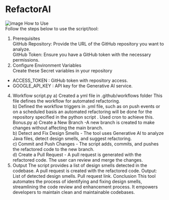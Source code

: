 # RefactorAI
![image](https://github.com/srivhash/RefactorAI/assets/132872965/9649be84-0499-478a-9ead-fa0195b59235)
How to Use  
Follow the steps below to use the script/tool:  
1. Prerequisites  
GitHub Repository: Provide the URL of the GitHub repository you want to analyze.  
GitHub Token: Ensure you have a GitHub token with the necessary permissions.  
2. Configure Environment Variables  
Create these Secret variables in your repository
- ACCESS_TOKEN : GitHub token with repository access.
- GOOGLE_API_KEY : API key for the Generative AI service.

4. Workflow
 script.py
a) Created a yml file in .github/workflows folder This file defines the
workflow for automated refactoring.  
b) Defined the workflow triggers in .yml file, such as on push events or on a scheduled basis an automated refactoring will be done for the repository specified in the python script . Used cron to achieve this.  
Bonus.py
a) Create a New Branch -A new branch is created to make changes without
affecting the main branch.  
b) Detect and Fix Design Smells - The tool uses Generative AI to analyze Java files, detect design smells, and suggest refactoring.  
c) Commit and Push Changes - The script adds, commits, and pushes the refactored code to the new branch.  
d) Create a Pull Request - A pull request is generated with the refactored code. The user can review and merge the changes.  
6. Output
The script provides a list of design smells detected in the codebase. A pull request is created with the refactored code.
Output:
List of detected design smells. Pull request link.
Conclusion
This tool automates the process of identifying and fixing design smells, streamlining the code review and enhancement process. It empowers developers to maintain clean and maintainable codebases.
